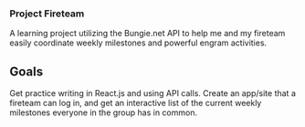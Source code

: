 ### Project Fireteam

A learning project utilizing the Bungie.net API to help me and my fireteam easily coordinate weekly milestones and powerful engram activities.

## Goals
Get practice writing in React.js and using API calls.
Create an app/site that a fireteam can log in, and get an interactive list of the current weekly milestones everyone in the group has in common.
